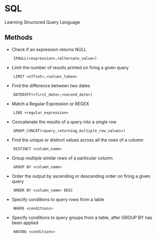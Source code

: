 # SQL
Learning Structured Query Language


## Methods

- Check if an expression returns NULL
```console
    IFNULL(<expression>,<alternate_value>)
```

- Limit the number of results printed on firing a given query
```console
    LIMIT <offset>,<values_taken>
```
- Find the difference between two dates
```console
    DATEDIFF(<first_date>,<second_date>)
```

- Match a Regular Expression or REGEX 
```console
    LIKE <regular_expression>
```
- Concatenate the results of a query into a single row
```console
    GROUP_CONCAT(<query_returning_multiple_row_values>)
```

- Find the unique or distinct values across all the rows of a column 
```console
    DISTINCT <column_name>
```

- Group multiple similar rows of a particular column
```console
    GROUP BY <column_name>
```

- Order the output by ascending or descending order on firing a given query
```console
    ORDER BY <column_name> DESC 
```

- Specify conditions to query rows from a table 
```console
    WHERE <conditions>
```
- Specify conditions to query groups from a table, after GROUP BY has been applied 
``` console
    HAVING <conditions>
```